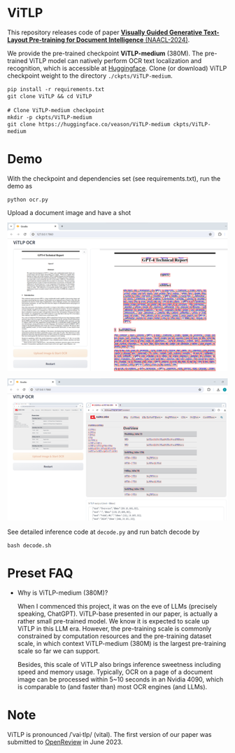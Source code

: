 # ViTLP
This repository releases code of paper [**Visually Guided Generative Text-Layout Pre-training for Document Intelligence** (NAACL-2024)](https://arxiv.org/abs/2403.16516).


We provide the pre-trained checkpoint **ViTLP-medium** (380M). The pre-trained ViTLP model can natively perform OCR text localization and recognition, which is accessible at [Huggingface](https://huggingface.co/veason/ViTLP-medium/tree/main). Clone (or download) ViTLP checkpoint weight to the directory `./ckpts/ViTLP-medium`.

<pre><code>pip install -r requirements.txt
git clone ViTLP && cd ViTLP

# Clone ViTLP-medium checkpoint
mkdir -p ckpts/ViTLP-medium
git clone https://huggingface.co/veason/ViTLP-medium ckpts/ViTLP-medium</code></pre>


# Demo
With the checkpoint and dependencies set (see requirements.txt), run the demo as

<pre><code>python ocr.py</code></pre>

Upload a document image and have a shot

![](misc/ocr-demo-1.png)

![](misc/ocr-demo-2.png)

See detailed inference code at `decode.py` and run batch decode by

<pre><code>bash decode.sh</code></pre>


# Preset FAQ
- Why is ViTLP-medium (380M)?

  When I commenced this project, it was on the eve of LLMs (precisely speaking, ChatGPT). ViTLP-base presented in our paper, is actually a rather small pre-trained model. We know it is expected to scale up ViTLP in this LLM era. However, the pre-training scale is commonly constrained by computation resources and the pre-training dataset scale, in which context ViTLP-medium (380M) is the largest pre-training scale so far we can support.

  Besides, this scale of ViTLP also brings inference sweetness including speed and memory usage. Typically, OCR on a page of a document image can be processed within 5~10 seconds in an Nvidia 4090, which is comparable to (and faster than) most OCR engines (and LLMs).


# Note
ViTLP is pronounced /ˈvai·tlp/ (vital). The first version of our paper was submitted to [OpenReview](https://openreview.net/forum?id=ARtBIBAmNR) in June 2023.
